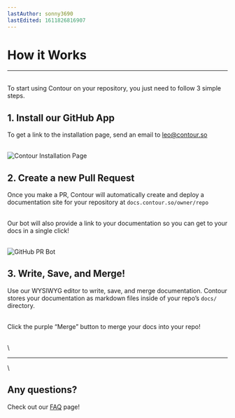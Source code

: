 ```yaml
---
lastAuthor: sonny3690
lastEdited: 1611826816907
---
```

# How it Works


---

\
To start using Contour on your repository, you just need to follow 3 simple steps.

## 1. Install our GitHub App

To get a link to the installation page, send an email to leo@contour.so

\
![Contour Installation Page](https://i.imgur.com/GfPhH6n.png)

## 2. Create a new Pull Request

Once you make a PR, Contour will automatically create and deploy a documentation site for your repository at `docs.contour.so/owner/repo`

\
Our bot will also provide a link to your documentation so you can get to your docs in a single click!

\
![GitHub PR Bot](https://i.imgur.com/CwBq6Tq.png)

## 3. Write, Save, and Merge!

Use our WYSIWYG editor to write, save, and merge documentation. Contour stores your documentation as markdown files inside of your repo’s `docs/` directory.

\
Click the purple “Merge” button to merge your docs into your repo!

\
\

---

\
## Any questions?

Check out our [FAQ](https://docs.contour.so/contour-labs/contour-docs/faq.md) page!
